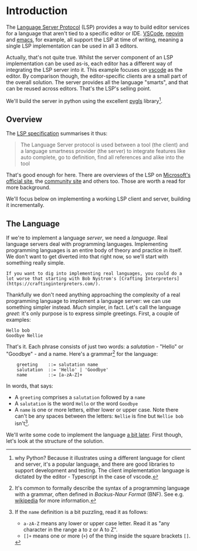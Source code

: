 # Introduction

The [Language Server Protocol](https://microsoft.github.io/language-server-protocol/) (LSP) provides a way to build editor services for a language that aren't tied to a specific editor or IDE.  [VSCode](https://code.visualstudio.com/api/language-extensions/language-server-extension-guide), [neovim](https://neovim.io/doc/user/lsp.html) and [emacs](https://www.emacswiki.org/emacs/LanguageServerProtocol), for example, all support the LSP at time of writing, meaning a single LSP implementation can be used in all 3 editors.  

Actually, that's not quite true.  Whilst the server component of an LSP implementation can be used as-is, each editor has a different way of integrating the LSP server into it.  This example focuses on [vscode](https://code.visualstudio.com/) as the editor.  By comparison though, the editor-specific clients are a small part of the overall solution.  The server provides all the language "smarts", and that can be reused across editors.  That's the LSP's selling point.


We'll build the server in python using the excellent [pygls](https://github.com/openlawlibrary/pygls) library[^0].

[^0]: why Python?  Because it illustrates using a different language for client and server, it's a popular language, and there are good libraries to support development and testing.  The client implementation language is dictated by the editor - Typescript in the case of vscode.

## Overview

The [LSP specification](https://microsoft.github.io/language-server-protocol/specifications/specification-current/) summarises it thus:

<a name="lsp-overview"></a>
> The Language Server protocol is used between a tool (the client) and a language smartness provider (the server) to integrate features like auto complete, go to definition, find all references and alike into the tool 

That's good enough for here.  There are overviews of the LSP on [Microsoft's official site](https://microsoft.github.io/language-server-protocol/), the [community site](https://langserver.org/) and others too.  Those are worth a read for more background.

We'll focus below on implementing a working LSP client and server, building it incrementally.

## The Language

If we're to implement a language *server*, we need a *language*.  Real language servers deal with programming languages.  Implementing programming languages is an entire body of theory and practice in itself.  We don't want to get diverted into that right now, so we'll start with something really simple.

```{note}
If you want to dig into implementing real languages, you could do a lot worse that starting with Bob Nystrom's [Crafting Interpreters](https://craftinginterpreters.com/).
```

Thankfully we don't need anything approaching the complexity of a real programming language to implement a language server: we can use something simpler instead.  *Much* simpler, in fact.  Let's call the language *greet*: it's only purpose is to express simple greetings.  First, a couple of examples:

    Hello bob
    Goodbye Nellie

That's it.  Each phrase consists of just two words: a *salutation* - "Hello" or "Goodbye" - and a name.  Here's a grammar[^1] for the language:

[^1]: It's common to formally describe the syntax of a programming language with a grammar, often defined in *Backus-Naur Format* (BNF).  See e.g. [wikipedia](https://en.wikipedia.org/wiki/Syntax_(programming_languages)) for more information.

<a name="greet-grammar"></a>

```bnf
    greeting    ::= salutation name
    salutation  ::= 'Hello' | 'Goodbye'
    name        ::= [a-zA-Z]+
```

In words, that says:

* A `greeting` comprises a `salutation` followed by a `name`
* A `salutation` is the word `Hello` or the word `Goodbye`
* A `name` is one or more letters, either lower or upper case.  Note there can't be any spaces between the letters: `Nellie` is fine but `Nellie bob` isn't[^3].

[^3]: If the `name` definition is a bit puzzling, read it as follows: 
    * `a-zA-Z` means any lower or upper case letter.  Read it as "any character in the range a to z or A to Z".
    * `[]+` means one or more (`+`) of the thing inside the square brackets `[]`.


We'll write some code to implement the language [a bit later](#language-implementation).  First though, let's look at the structure of the solution.